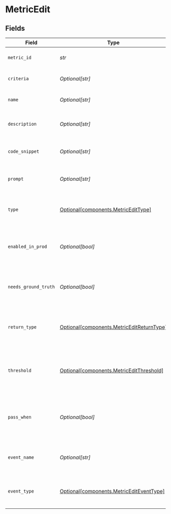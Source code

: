 # MetricEdit


## Fields

| Field                                                                                        | Type                                                                                         | Required                                                                                     | Description                                                                                  |
| -------------------------------------------------------------------------------------------- | -------------------------------------------------------------------------------------------- | -------------------------------------------------------------------------------------------- | -------------------------------------------------------------------------------------------- |
| `metric_id`                                                                                  | *str*                                                                                        | :heavy_check_mark:                                                                           | Unique identifier of the metric                                                              |
| `criteria`                                                                                   | *Optional[str]*                                                                              | :heavy_minus_sign:                                                                           | Criteria for human metrics                                                                   |
| `name`                                                                                       | *Optional[str]*                                                                              | :heavy_minus_sign:                                                                           | Updated name of the metric                                                                   |
| `description`                                                                                | *Optional[str]*                                                                              | :heavy_minus_sign:                                                                           | Short description of what the metric does                                                    |
| `code_snippet`                                                                               | *Optional[str]*                                                                              | :heavy_minus_sign:                                                                           | Updated code block for the metric                                                            |
| `prompt`                                                                                     | *Optional[str]*                                                                              | :heavy_minus_sign:                                                                           | Updated Evaluator prompt for the metric                                                      |
| `type`                                                                                       | [Optional[components.MetricEditType]](../../models/components/metricedittype.md)             | :heavy_minus_sign:                                                                           | Type of the metric - "custom", "model" or "human"                                            |
| `enabled_in_prod`                                                                            | *Optional[bool]*                                                                             | :heavy_minus_sign:                                                                           | Whether to compute on all production events automatically                                    |
| `needs_ground_truth`                                                                         | *Optional[bool]*                                                                             | :heavy_minus_sign:                                                                           | Whether a ground truth (on metadata) is required to compute it                               |
| `return_type`                                                                                | [Optional[components.MetricEditReturnType]](../../models/components/metriceditreturntype.md) | :heavy_minus_sign:                                                                           | The data type of the metric value - "boolean", "float", "string"                             |
| `threshold`                                                                                  | [Optional[components.MetricEditThreshold]](../../models/components/metriceditthreshold.md)   | :heavy_minus_sign:                                                                           | Threshold for numeric metrics to decide passing or failing in tests                          |
| `pass_when`                                                                                  | *Optional[bool]*                                                                             | :heavy_minus_sign:                                                                           | Threshold for boolean metrics to decide passing or failing in tests                          |
| `event_name`                                                                                 | *Optional[str]*                                                                              | :heavy_minus_sign:                                                                           | Name of event that the metric is set to be computed on                                       |
| `event_type`                                                                                 | [Optional[components.MetricEditEventType]](../../models/components/metricediteventtype.md)   | :heavy_minus_sign:                                                                           | Type of event that the metric is set to be computed on                                       |